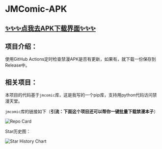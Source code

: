 # JMComic-APK

## [✨✨✨点我去APK下载界面✨✨✨](https://github.com/hect0x7/JMComic-APK/releases/latest)

## 项目介绍：

使用GitHub Actions定时检查禁漫APK是否有更新，如果有，就下载一份保存到Release中。


## 相关项目：

本项目的代码基于`jmcomic`库，这是我写的一个pip库，支持用python代码访问禁漫天堂。

`jmcomic`库的链接如下（**引流：下面这个项目还可以帮你一键批量下载禁漫本子**）

<picture>
  <source media="(prefers-color-scheme: dark)" srcset="https://github-readme-stats.vercel.app/api/pin/?username=hect0x7&repo=JMComic-Crawler-Python&theme=dark" />
  <source media="(prefers-color-scheme: light)" srcset="https://github-readme-stats.vercel.app/api/pin/?username=hect0x7&repo=JMComic-Crawler-Python" />
  <img alt="Repo Card" src="https://github-readme-stats.vercel.app/api/pin/?username=hect0x7&repo=JMComic-Crawler-Python" />
</picture>

Star历史图：

<picture>
  <source media="(prefers-color-scheme: dark)" srcset="https://api.star-history.com/svg?repos=hect0x7/JMComic-Crawler-Python%2Chect0x7/JMComic-APK&type=Date&theme=dark" />
  <source media="(prefers-color-scheme: light)" srcset="https://api.star-history.com/svg?repos=hect0x7/JMComic-Crawler-Python%2Chect0x7/JMComic-APK&type=Date" />
  <img alt="Star History Chart" src="https://api.star-history.com/svg?repos=hect0x7/JMComic-Crawler-Python%2Chect0x7/JMComic-APK&type=Date" />
</picture>
